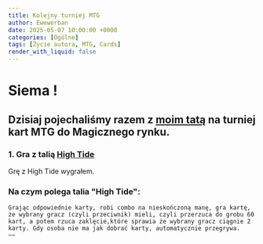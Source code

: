 ```yaml
---
title: Kolejny turniej MTG
author: Ewewerban
date: 2025-05-07 10:00:00 +0000
categories: [Ogólne]
tags: [Życie autora, MTG, Cards]
render_with_liquid: false
---
```

# Siema !
## Dzisiaj pojechaliśmy razem z [moim tatą](https://brathaneq.github.io) na turniej kart MTG do Magicznego rynku.
### 1. Gra z talią [High Tide](https://www.mtggoldfish.com/archetype/pauper-high-tide-combo#paper)
Grę z High Tide wygrałem. 
### Na czym polega talia "High Tide":
~~~~text~~
Grając odpowiednie karty, robi combo na nieskończoną manę, gra kartę, że wybrany gracz (czyli przeciwnik) mieli, czyli przerzuca do grobu 60 kart, a potem rzuca zaklęcie,które sprawia że wybrany gracz ciągnie 2 karty. Gdy osoba nie ma jak dobrać karty, automatycznie przegrywa.
~~

